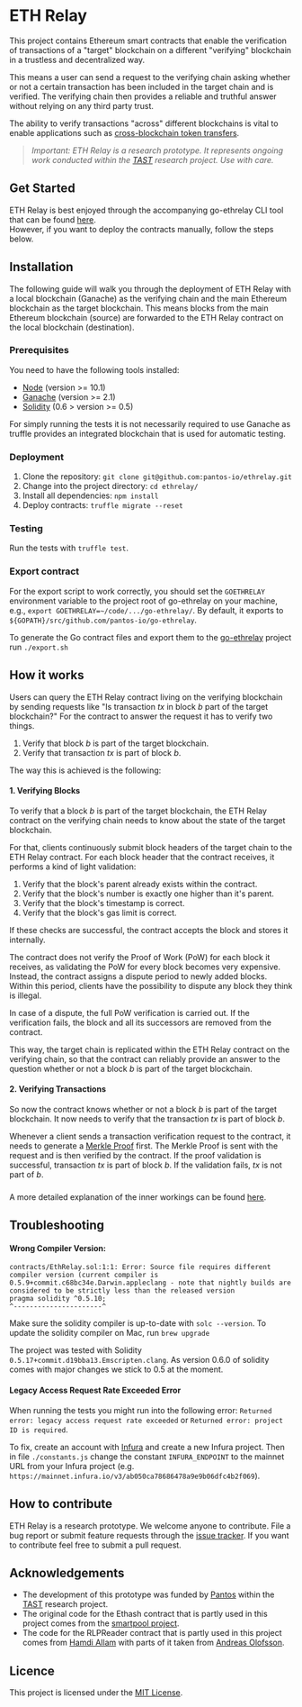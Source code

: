 # ETH Relay

This project contains Ethereum smart contracts that enable the verification of transactions of a "target"
blockchain on a different "verifying" blockchain in a trustless and decentralized way. 

This means a user can send a request to the verifying chain asking whether or not a certain transaction 
has been included in the target chain and is verified. The verifying chain then provides
a reliable and truthful answer without relying on any third party trust.

The ability to verify transactions "across" different blockchains is vital to enable applications such as 
[cross-blockchain token transfers](https://dsg.tuwien.ac.at/projects/tast/pub/tast-white-paper-5.pdf).
> _Important: ETH Relay is a research prototype. 
  It represents ongoing work conducted within the [TAST](https://dsg.tuwien.ac.at/projects/tast/) 
  research project. Use with care._

## Get Started
ETH Relay is best enjoyed through the accompanying go-ethrelay CLI tool that can be found
[here](https://github.com/pantos-io/go-ethrelay).  
However, if you want to deploy the contracts manually, follow the steps below.

## Installation
The following guide will walk you through the deployment of ETH Relay with a local blockchain (Ganache) 
as the verifying chain and the main Ethereum blockchain as the target blockchain. This means blocks from
the main Ethereum blockchain (source) are forwarded to the ETH Relay contract on the local blockchain (destination).

### Prerequisites
You need to have the following tools installed:
* [Node](https://nodejs.org/en/) (version >= 10.1)
* [Ganache](https://www.trufflesuite.com/ganache) (version >= 2.1)
* [Solidity](https://solidity.readthedocs.io/en/v0.5.17/installing-solidity.html) (0.6 > version >= 0.5)

For simply running the tests it is not necessarily required to use Ganache as truffle provides an integrated
blockchain that is used for automatic testing.

### Deployment
1. Clone the repository: `git clone git@github.com:pantos-io/ethrelay.git`
2. Change into the project directory: `cd ethrelay/`
3. Install all dependencies: `npm install`
4. Deploy contracts: `truffle migrate --reset`

### Testing
Run the tests with `truffle test`.

### Export contract
For the export script to work correctly,
you should set the `GOETHRELAY` environment variable to the project root of go-ethrelay on your machine, e.g.,
`export GOETHRELAY=~/code/.../go-ethrelay/`. By default, it exports to `${GOPATH}/src/github.com/pantos-io/go-ethrelay`.

To generate the Go contract files and export them to the [go-ethrelay](https://github.com/pantos-io/go-ethrelay) project run `./export.sh`

## How it works
Users can query the ETH Relay contract living on the verifying blockchain by sending requests like 
"Is transaction _tx_ in block _b_ part of the target blockchain?"
For the contract to answer the request it has to verify two things.
1. Verify that block _b_ is part of the target blockchain.
2. Verify that transaction _tx_ is part of block _b_.

The way this is achieved is the following:

#### 1. Verifying Blocks
To verify that a block _b_ is part of the target blockchain, the ETH Relay contract on the verifying 
chain needs to know about the state of the target blockchain. 

For that, clients continuously submit block headers of the target chain to the ETH Relay contract.
For each block header that the contract receives, it performs a kind of light validation:
   1. Verify that the block's parent already exists within the contract.
   2. Verify that the block's number is exactly one higher than it's parent.
   3. Verify that the block's timestamp is correct.
   4. Verify that the block's gas limit is correct.
   
If these checks are successful, the contract accepts the block and stores it internally.
   
The contract does not verify the Proof of Work (PoW) for each block it receives, 
as validating the PoW for every block becomes very expensive. 
Instead, the contract assigns a dispute period to newly added blocks. Within this period, clients have the
possibility to dispute any block they think is illegal. 

In case of a dispute, the full PoW verification is carried out. 
If the verification fails, the block and all its successors are removed from the contract.
   
This way, the target chain is replicated within the ETH Relay contract on the verifying chain, 
so that the contract can reliably provide an answer to the question whether or not a block _b_ is part 
of the target blockchain.

#### 2. Verifying Transactions
So now the contract knows whether or not a block _b_ is part of the target blockchain.
It now needs to verify that the transaction _tx_ is part of block _b_.

Whenever a client sends a transaction verification request to the contract, 
it needs to generate a [Merkle Proof](https://dsg.tuwien.ac.at/projects/tast/pub/tast-white-paper-5.pdf) first. 
The Merkle Proof is sent with the request and is then verified by the contract.
If the proof validation is successful, transaction _tx_ is part of block _b_. If the validation fails,
_tx_ is not part of _b_.

###
A more detailed explanation of the inner workings can be found [here](https://dsg.tuwien.ac.at/projects/tast/pub/tast-white-paper-6.pdf). 

## Troubleshooting
#### Wrong Compiler Version:
```
contracts/EthRelay.sol:1:1: Error: Source file requires different compiler version (current compiler is 0.5.9+commit.c68bc34e.Darwin.appleclang - note that nightly builds are considered to be strictly less than the released version
pragma solidity ^0.5.10;
^----------------------^
```
Make sure the solidity compiler is up-to-date with `solc --version`.
To update the solidity compiler on Mac, run `brew upgrade`

The project was tested with Solidity `0.5.17+commit.d19bba13.Emscripten.clang`.
As version 0.6.0 of solidity comes with major changes we stick to 0.5 at the moment.

#### Legacy Access Request Rate Exceeded Error
When running the tests you might run into the following error: `Returned error: legacy access request rate exceeded` or `Returned error: project ID is required`.

To fix, create an account with [Infura](https://infura.io/register) and create a new Infura project. 
Then in file `./constants.js` change the constant `INFURA_ENDPOINT` to the mainnet URL from your Infura project (e.g. `https://mainnet.infura.io/v3/ab050ca78686478a9e9b06dfc4b2f069`).

## How to contribute
ETH Relay is a research prototype. We welcome anyone to contribute.
File a bug report or submit feature requests through the [issue tracker](https://github.com/pantos-io/ethrelay/issues). 
If you want to contribute feel free to submit a pull request.

## Acknowledgements
* The development of this prototype was funded by [Pantos](https://pantos.io/) within the [TAST](https://dsg.tuwien.ac.at/projects/tast/) research project.
* The original code for the Ethash contract that is partly used in this project comes from the [smartpool project](https://github.com/smartpool).
* The code for the RLPReader contract that is partly used in this project comes from [Hamdi Allam](https://github.com/hamdiallam/Solidity-RLP) with parts 
of it taken from [Andreas Olofsson](https://github.com/androlo/standard-contracts/blob/master/contracts/src/codec/RLP.sol).

## Licence
This project is licensed under the [MIT License](LICENSE).
